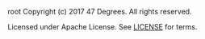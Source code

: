 root
Copyright (c) 2017 47 Degrees.  All rights reserved.

Licensed under Apache License. See [LICENSE](LICENSE) for terms.